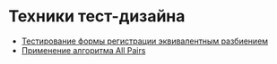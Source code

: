 # Техники тест-дизайна

 - [Тестирование формы регистрации эквивалентным разбиением](https://docs.google.com/spreadsheets/d/1CsZCNw9kEpHiZrhVy2-1mqwhe_FmcfaN/edit?usp=sharing&ouid=113395346112533326169&rtpof=true&sd=true)
 - [Применение алгоритма All Pairs]([https://docs.google.com/spreadsheets/d/1QeB26I0qNTn7kEBL6lSC7525d8RxlJeb/edit?usp=sharing&ouid=113395346112533326169&rtpof=true&sd=true](https://docs.google.com/spreadsheets/d/1Z4O2mokTcXVyWYneMigwVWU4xcf0vJ6A/edit?usp=sharing&ouid=113395346112533326169&rtpof=true&sd=true))
